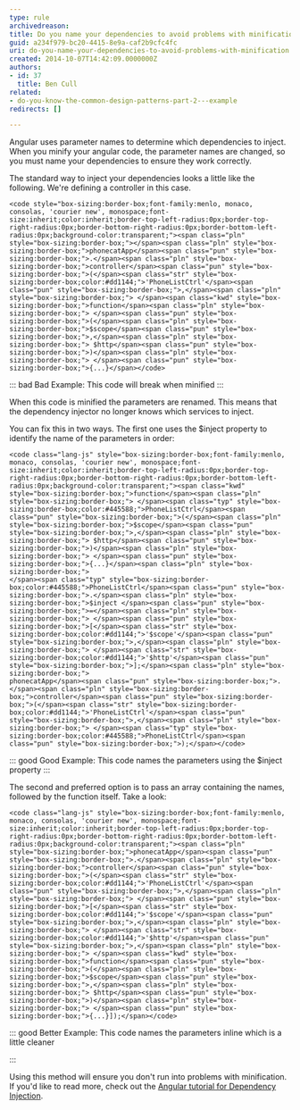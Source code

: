 ```yaml
---
type: rule
archivedreason: 
title: Do you name your dependencies to avoid problems with minification?
guid: a234f979-bc20-4415-8e9a-caf2b9cfc4fc
uri: do-you-name-your-dependencies-to-avoid-problems-with-minification
created: 2014-10-07T14:42:09.0000000Z
authors:
- id: 37
  title: Ben Cull
related:
- do-you-know-the-common-design-patterns-part-2---example
redirects: []

---
```


Angular uses parameter names to determine which dependencies to inject. When you minify your angular code, the parameter names are changed, so you must name your dependencies to ensure they work correctly. 
<!--endintro-->


The standard way to inject your dependencies looks a little like the following. We're defining a controller in this case.


```
<code style="box-sizing:border-box;font-family:menlo, monaco, consolas, 'courier new', monospace;font-size:inherit;color:inherit;border-top-left-radius:0px;border-top-right-radius:0px;border-bottom-right-radius:0px;border-bottom-left-radius:0px;background-color:transparent;"><span class="pln" style="box-sizing:border-box;"></span><span class="pln" style="box-sizing:border-box;">phonecatApp</span><span class="pun" style="box-sizing:border-box;">.</span><span class="pln" style="box-sizing:border-box;">controller</span><span class="pun" style="box-sizing:border-box;">(</span><span class="str" style="box-sizing:border-box;color:#dd1144;">'PhoneListCtrl'</span><span class="pun" style="box-sizing:border-box;">,</span><span class="pln" style="box-sizing:border-box;"> </span><span class="kwd" style="box-sizing:border-box;">function</span><span class="pln" style="box-sizing:border-box;"> </span><span class="pun" style="box-sizing:border-box;">(</span><span class="pln" style="box-sizing:border-box;">$scope</span><span class="pun" style="box-sizing:border-box;">,</span><span class="pln" style="box-sizing:border-box;"> $http</span><span class="pun" style="box-sizing:border-box;">)</span><span class="pln" style="box-sizing:border-box;"> </span><span class="pun" style="box-sizing:border-box;">{...}</span></code>
```



::: bad
Bad Example: This code will break when minified
:::






When this code is minified the parameters are renamed. This means that the dependency injector no longer knows which services to inject.




You can fix this in two ways. The first one uses the $inject property to identify the name of the parameters in order:



```
<code class="lang-js" style="box-sizing:border-box;font-family:menlo, monaco, consolas, 'courier new', monospace;font-size:inherit;color:inherit;border-top-left-radius:0px;border-top-right-radius:0px;border-bottom-right-radius:0px;border-bottom-left-radius:0px;background-color:transparent;"><span class="kwd" style="box-sizing:border-box;">function</span><span class="pln" style="box-sizing:border-box;"> </span><span class="typ" style="box-sizing:border-box;color:#445588;">PhoneListCtrl</span><span class="pun" style="box-sizing:border-box;">(</span><span class="pln" style="box-sizing:border-box;">$scope</span><span class="pun" style="box-sizing:border-box;">,</span><span class="pln" style="box-sizing:border-box;"> $http</span><span class="pun" style="box-sizing:border-box;">)</span><span class="pln" style="box-sizing:border-box;"> </span><span class="pun" style="box-sizing:border-box;">{...}</span><span class="pln" style="box-sizing:border-box;">
</span><span class="typ" style="box-sizing:border-box;color:#445588;">PhoneListCtrl</span><span class="pun" style="box-sizing:border-box;">.</span><span class="pln" style="box-sizing:border-box;">$inject </span><span class="pun" style="box-sizing:border-box;">=</span><span class="pln" style="box-sizing:border-box;"> </span><span class="pun" style="box-sizing:border-box;">[</span><span class="str" style="box-sizing:border-box;color:#dd1144;">'$scope'</span><span class="pun" style="box-sizing:border-box;">,</span><span class="pln" style="box-sizing:border-box;"> </span><span class="str" style="box-sizing:border-box;color:#dd1144;">'$http'</span><span class="pun" style="box-sizing:border-box;">];</span><span class="pln" style="box-sizing:border-box;">
phonecatApp</span><span class="pun" style="box-sizing:border-box;">.</span><span class="pln" style="box-sizing:border-box;">controller</span><span class="pun" style="box-sizing:border-box;">(</span><span class="str" style="box-sizing:border-box;color:#dd1144;">'PhoneListCtrl'</span><span class="pun" style="box-sizing:border-box;">,</span><span class="pln" style="box-sizing:border-box;"> </span><span class="typ" style="box-sizing:border-box;color:#445588;">PhoneListCtrl</span><span class="pun" style="box-sizing:border-box;">);</span></code>
```



::: good
Good Example: This code names the parameters using the $inject property
:::






The second and preferred option is to pass an array containing the names, followed by the function itself. Take a look:



```
<code class="lang-js" style="box-sizing:border-box;font-family:menlo, monaco, consolas, 'courier new', monospace;font-size:inherit;color:inherit;border-top-left-radius:0px;border-top-right-radius:0px;border-bottom-right-radius:0px;border-bottom-left-radius:0px;background-color:transparent;"><span class="pln" style="box-sizing:border-box;">phonecatApp</span><span class="pun" style="box-sizing:border-box;">.</span><span class="pln" style="box-sizing:border-box;">controller</span><span class="pun" style="box-sizing:border-box;">(</span><span class="str" style="box-sizing:border-box;color:#dd1144;">'PhoneListCtrl'</span><span class="pun" style="box-sizing:border-box;">,</span><span class="pln" style="box-sizing:border-box;"> </span><span class="pun" style="box-sizing:border-box;">[</span><span class="str" style="box-sizing:border-box;color:#dd1144;">'$scope'</span><span class="pun" style="box-sizing:border-box;">,</span><span class="pln" style="box-sizing:border-box;"> </span><span class="str" style="box-sizing:border-box;color:#dd1144;">'$http'</span><span class="pun" style="box-sizing:border-box;">,</span><span class="pln" style="box-sizing:border-box;"> </span><span class="kwd" style="box-sizing:border-box;">function</span><span class="pun" style="box-sizing:border-box;">(</span><span class="pln" style="box-sizing:border-box;">$scope</span><span class="pun" style="box-sizing:border-box;">,</span><span class="pln" style="box-sizing:border-box;"> $http</span><span class="pun" style="box-sizing:border-box;">)</span><span class="pln" style="box-sizing:border-box;"> </span><span class="pun" style="box-sizing:border-box;">{...}]);</span></code>
```



::: good
Better Example: This code names the parameters inline which is a little cleaner

:::






Using this method will ensure you don't run into problems with minification. If you'd like to read more, check out the [Angular tutorial for Dependency Injection](https&#58;//docs.angularjs.org/tutorial/step_05).
